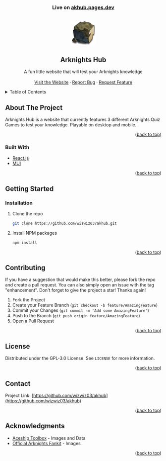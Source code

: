 <div id="top"></div>
<!--
*** Thanks for checking out the Best-README-Template. If you have a suggestion
*** that would make this better, please fork the repo and create a pull request
*** or simply open an issue with the tag "enhancement".
*** Don't forget to give the project a star!
*** Thanks again! Now go create something AMAZING! :D
-->


<!-- PROJECT LOGO -->
<h3 align="center">Live on <a href="https://akhub.pages.dev">akhub.pages.dev</a></h3>
<br />
<div align="center">
  <a href="https://github.com/wizwiz03/akhub">
    <img src="./images/hell.png" alt="Logo" width="80" height="80">
  </a>

<h2 align="center">Arknights Hub</h2>

  <p align="center">
    A fun little website that will test your Arknights knowledge
    <br />
    <br />
    <a href="https://akhub.pages.dev">Visit the Website</a>
    ·
    <a href="https://github.com/wizwiz03/akhub/issues">Report Bug</a>
    ·
    <a href="https://github.com/wizwiz03/akhub/issues">Request Feature</a>
  </p>
</div>



<!-- TABLE OF CONTENTS -->
<details>
  <summary>Table of Contents</summary>
  <ol>
    <li>
      <a href="#about-the-project">About The Project</a>
      <ul>
        <li><a href="#built-with">Built With</a></li>
      </ul>
    </li>
    <li>
      <a href="#getting-started">Getting Started</a>
      <ul>
        <li><a href="#installation">Installation</a></li>
      </ul>
    </li>
    <li><a href="#contributing">Contributing</a></li>
    <li><a href="#license">License</a></li>
    <li><a href="#contact">Contact</a></li>
    <li><a href="#acknowledgments">Acknowledgments</a></li>
  </ol>
</details>



<!-- ABOUT THE PROJECT -->
## About The Project

Arknights Hub is a website that currently features 3 different Arknights Quiz Games to test your knowledge. Playable on desktop and mobile.

<p align="right">(<a href="#top">back to top</a>)</p>



### Built With

* [React.js](https://reactjs.org/)
* [MUI](https://mui.com/)

<p align="right">(<a href="#top">back to top</a>)</p>



<!-- GETTING STARTED -->
## Getting Started

### Installation

1. Clone the repo
   ```sh
   git clone https://github.com/wizwiz03/akhub.git
   ```
2. Install NPM packages
   ```sh
   npm install
   ```

<p align="right">(<a href="#top">back to top</a>)</p>


<!-- CONTRIBUTING -->
## Contributing

If you have a suggestion that would make this better, please fork the repo and create a pull request. You can also simply open an issue with the tag "enhancement".
Don't forget to give the project a star! Thanks again!

1. Fork the Project
2. Create your Feature Branch (`git checkout -b feature/AmazingFeature`)
3. Commit your Changes (`git commit -m 'Add some AmazingFeature'`)
4. Push to the Branch (`git push origin feature/AmazingFeature`)
5. Open a Pull Request

<p align="right">(<a href="#top">back to top</a>)</p>



<!-- LICENSE -->
## License

Distributed under the GPL-3.0 License. See `LICENSE` for more information.

<p align="right">(<a href="#top">back to top</a>)</p>



<!-- CONTACT -->
## Contact

Project Link: [https://github.com/wizwiz03/akhub](https://github.com/wizwiz03/akhub)

<p align="right">(<a href="#top">back to top</a>)</p>



<!-- ACKNOWLEDGMENTS -->
## Acknowledgments

* [Aceship Toolbox](https://aceship.github.io/AN-EN-Tags/index.html) - Images and Data
* [Official Arknights Fankit](https://www.arknights.global/fankit) - Images

<p align="right">(<a href="#top">back to top</a>)</p>



<!-- MARKDOWN LINKS & IMAGES -->
<!-- https://www.markdownguide.org/basic-syntax/#reference-style-links -->
[issues-url]: https://github.com/wizwiz03/akhub/issues
[license-url]: https://github.com/wizwiz03/akhub/blob/main/LICENSE